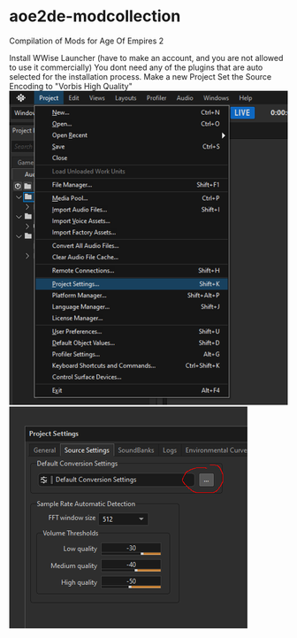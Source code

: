 # aoe2de-modcollection
Compilation of Mods for Age Of Empires 2

Install WWise Launcher (have to make an account, and you are not allowed to use it commercially)
You dont need any of the plugins that are auto selected for the installation process.
Make a new Project
Set the Source Encoding to "Vorbis High Quality"
![Screenshot](quietsoundmod/scr1.png)
![Screenshot](quietsoundmod/scr2.png)
